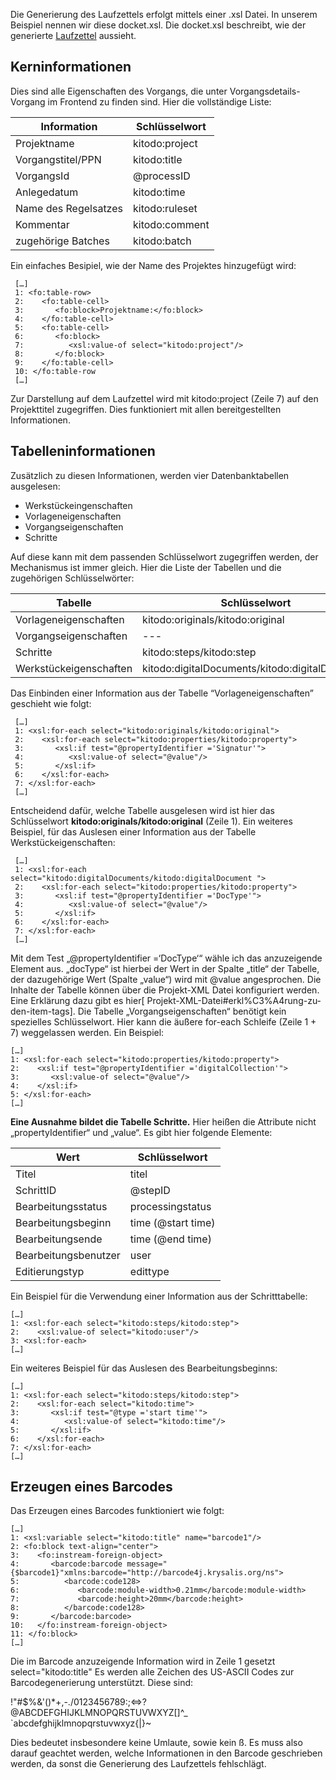 Die Generierung des Laufzettels erfolgt mittels einer .xsl Datei. In unserem Beispiel nennen wir diese docket.xsl. Die docket.xsl beschreibt, wie der generierte [Laufzettel](Laufzettel) aussieht.
## Kerninformationen
Dies sind alle Eigenschaften des Vorgangs, die unter Vorgangsdetails-Vorgang im Frontend zu finden sind. Hier die vollständige Liste:

| Information        | Schlüsselwort
| ------               | -------
| Projektname          | kitodo:project
| Vorgangstitel/PPN    |  kitodo:title
| VorgangsId           |  @processID
| Anlegedatum          |  kitodo:time
| Name des Regelsatzes |  kitodo:ruleset
| Kommentar            |  kitodo:comment
| zugehörige Batches   |  kitodo:batch

Ein einfaches Besipiel, wie der Name des Projektes hinzugefügt wird:

     […] 
     1: <fo:table-row> 
     2:    <fo:table-cell> 
     3:       <fo:block>Projektname:</fo:block> 
     4:    </fo:table-cell> 
     5:    <fo:table-cell> 
     6:       <fo:block> 
     7:          <xsl:value-of select="kitodo:project"/> 
     8:       </fo:block> 
     9:    </fo:table-cell> 
     10: </fo:table-row 
     […]
Zur Darstellung auf dem Laufzettel wird mit kitodo:project (Zeile 7) auf den Projekttitel zugegriffen. Dies funktioniert mit allen bereitgestellten Informationen.

## Tabelleninformationen
Zusätzlich zu diesen Informationen, werden vier Datenbanktabellen ausgelesen:
- Werkstückeingenschaften
- Vorlageneigenschaften
- Vorgangseigenschaften
- Schritte

Auf diese kann mit dem passenden Schlüsselwort zugegriffen werden, der Mechanismus ist immer gleich. Hier die Liste der Tabellen und die zugehörigen Schlüsselwörter:

| Tabelle                 | Schlüsselwort
| -----| -------
| Vorlageneigenschaften    |  kitodo:originals/kitodo:original
| Vorgangseigenschaften    |  ---
| Schritte                 |  kitodo:steps/kitodo:step
| Werkstückeigenschaften   |  kitodo:digitalDocuments/kitodo:digitalDocument

Das Einbinden einer Information aus der Tabelle “Vorlageneigenschaften” geschieht wie folgt:

     […] 
     1: <xsl:for-each select="kitodo:originals/kitodo:original"> 
     2:    <xsl:for-each select="kitodo:properties/kitodo:property"> 
     3:       <xsl:if test="@propertyIdentifier ='Signatur'"> 
     4:          <xsl:value-of select="@value"/> 
     5:       </xsl:if>
     6:    </xsl:for-each> 
     7: </xsl:for-each> 
     […]

Entscheidend dafür, welche Tabelle ausgelesen wird ist hier das Schlüsselwort **kitodo:originals/kitodo:original** (Zeile 1).
Ein weiteres Beispiel, für das Auslesen einer Information aus der Tabelle Werkstückeigenschaften:

     […] 
     1: <xsl:for-each select="kitodo:digitalDocuments/kitodo:digitalDocument "> 
     2:    <xsl:for-each select="kitodo:properties/kitodo:property"> 
     3:       <xsl:if test="@propertyIdentifier ='DocType'"> 
     4:          <xsl:value-of select="@value"/> 
     5:       </xsl:if> 
     6:    </xsl:for-each> 
     7: </xsl:for-each> 
     […]

Mit dem Test „@propertyIdentifier =‘DocType‘“ wähle ich das anzuzeigende Element aus. „docType“ ist hierbei der Wert in der Spalte „title“ der Tabelle, der dazugehörige Wert (Spalte „value“) wird mit @value angesprochen.
Die Inhalte der Tabelle können über die Projekt-XML Datei konfiguriert werden. Eine Erklärung dazu gibt es hier[ Projekt-XML-Datei#erkl%C3%A4rung-zu-den-item-tags].
Die Tabelle „Vorgangseigenschaften“ benötigt kein spezielles Schlüsselwort. Hier kann die äußere for-each Schleife (Zeile 1 + 7) weggelassen werden. Ein Beispiel:

    […] 
    1: <xsl:for-each select="kitodo:properties/kitodo:property"> 
    2:    <xsl:if test="@propertyIdentifier ='digitalCollection'"> 
    3:       <xsl:value-of select="@value"/> 
    4:    </xsl:if> 
    5: </xsl:for-each> 
    […]

**Eine Ausnahme bildet die Tabelle Schritte.**
Hier heißen die Attribute nicht „propertyIdentifier“ und „value“. Es gibt hier folgende Elemente:

| Wert                  |  Schlüsselwort
| ------| ------
| Titel                  |     titel
| SchrittID               |    @stepID
| Bearbeitungsstatus      |    processingstatus
| Bearbeitungsbeginn      |    time (@start time)
| Bearbeitungsende       |     time (@end time)
| Bearbeitungsbenutzer    |    user
| Editierungstyp          |    edittype

Ein Beispiel für die Verwendung einer Information aus der Schritttabelle:

    […]
    1: <xsl:for-each select="kitodo:steps/kitodo:step"> 
    2:    <xsl:value-of select="kitodo:user"/> 
    3: <xsl:for-each>
    […]

Ein weiteres Beispiel für das Auslesen des Bearbeitungsbeginns: 

    […]
    1: <xsl:for-each select="kitodo:steps/kitodo:step"> 
    2:    <xsl:for-each select="kitodo:time"> 
    3:       <xsl:if test="@type ='start time'"> 
    4:          <xsl:value-of select="kitodo:time"/> 
    5:       </xsl:if> 
    6:    </xsl:for-each> 
    7: </xsl:for-each>
    […]

## Erzeugen eines Barcodes
Das Erzeugen eines Barcodes funktioniert wie folgt:

    […] 
    1: <xsl:variable select="kitodo:title" name="barcode1"/> 
    2: <fo:block text-align="center"> 
    3:    <fo:instream-foreign-object> 
    4:       <barcode:barcode message="{$barcode1}"xmlns:barcode="http://barcode4j.krysalis.org/ns"> 
    5:          <barcode:code128> 
    6:             <barcode:module-width>0.21mm</barcode:module-width> 
    7:             <barcode:height>20mm</barcode:height> 
    8:          </barcode:code128> 
    9:       </barcode:barcode> 
    10:   </fo:instream-foreign-object> 
    11: </fo:block> 
    […]

Die im Barcode anzuzeigende Information wird in Zeile 1 gesetzt select="kitodo:title" Es werden alle Zeichen des US-ASCII Codes zur Barcodegenerierung unterstützt. Diese sind:

!"#$%&'()*+,-./0123456789:;<=>?
@ABCDEFGHIJKLMNOPQRSTUVWXYZ[\]^_
`abcdefghijklmnopqrstuvwxyz{|}~

Dies bedeutet insbesondere keine Umlaute, sowie kein ß. Es muss also darauf geachtet werden, welche Informationen in den Barcode geschrieben werden, da sonst die Generierung des Laufzettels fehlschlägt.